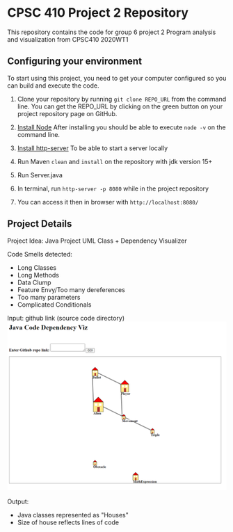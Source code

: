 # CPSC 410 Project 2 Repository

This repository contains the code for group 6 project 2 Program analysis and visualization from CPSC410 2020WT1

## Configuring your environment

To start using this project, you need to get your computer configured so you can build and execute the code.

1. Clone your repository by running `git clone REPO_URL` from the command line. You can get the REPO_URL by clicking on the green button on your project repository page on GitHub.

1. [Install Node](https://nodejs.org/en/download/) After installing you should be able to execute `node -v` on the command line.

1. [Install http-server](https://www.npmjs.com/package/http-server) To be able to start a server locally

1. Run Maven `clean` and `install` on the repository with jdk version 15+

1. Run Server.java 

1. In terminal, run `http-server -p 8080` while in the project repository 

1. You can access it then in browser with `http://localhost:8080/`

## Project Details

Project Idea:  Java Project UML Class + Dependency Visualizer 

Code Smells detected: 
- Long Classes 
- Long Methods 
- Data Clump 
- Feature Envy/Too many dereferences 
- Too many parameters 
- Complicated Conditionals

Input: github link (source code directory)  
![Example](assets/PoC2.PNG)  

Output: 
- Java classes represented as "Houses"
- Size of house reflects lines of code

